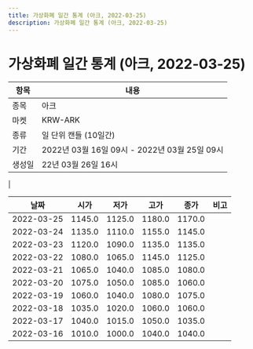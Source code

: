 ```yaml
---
title: 가상화폐 일간 통계 (아크, 2022-03-25)
description: 가상화폐 일간 통계 (아크, 2022-03-25)
---
```


가상화폐 일간 통계 (아크, 2022-03-25)
===

|항목|내용|
|--|--|
|종목|아크|
|마켓|KRW-ARK|
|종류|일 단위 캔들 (10일간)|
|기간|2022년 03월 16일 09시 - 2022년 03월 25일 09시|
|생성일|22년 03월 26일 16시|
|

|날짜|시가|저가|고가|종가|비고|
|--|--|--|--|--|--|
|2022-03-25|1145.0|1125.0|1180.0|1170.0|    |
|2022-03-24|1135.0|1110.0|1155.0|1145.0|    |
|2022-03-23|1120.0|1090.0|1135.0|1135.0|    |
|2022-03-22|1080.0|1065.0|1145.0|1125.0|    |
|2022-03-21|1065.0|1040.0|1085.0|1080.0|    |
|2022-03-20|1075.0|1050.0|1085.0|1060.0|    |
|2022-03-19|1060.0|1040.0|1080.0|1075.0|    |
|2022-03-18|1035.0|1020.0|1060.0|1060.0|    |
|2022-03-17|1040.0|1015.0|1050.0|1035.0|    |
|2022-03-16|1010.0|1000.0|1040.0|1040.0|    |

